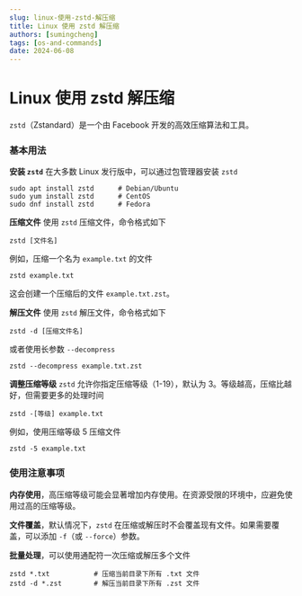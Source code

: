 ```yaml
---
slug: linux-使用-zstd-解压缩
title: Linux 使用 zstd 解压缩
authors: [sumingcheng]
tags: [os-and-commands]
date: 2024-06-08
---
```


# Linux 使用 zstd 解压缩



 



`zstd`（Zstandard）是一个由 Facebook 开发的高效压缩算法和工具。

### 基本用法  

**安装 `zstd`** 在大多数 Linux 发行版中，可以通过包管理器安装 `zstd`

```
sudo apt install zstd      # Debian/Ubuntu
sudo yum install zstd      # CentOS
sudo dnf install zstd      # Fedora
```

**压缩文件** 使用 `zstd` 压缩文件，命令格式如下

```
zstd [文件名]
```

例如，压缩一个名为 `example.txt` 的文件

```
zstd example.txt
```

这会创建一个压缩后的文件 `example.txt.zst`。

**解压文件** 使用 `zstd` 解压文件，命令格式如下

```
zstd -d [压缩文件名]
```

或者使用长参数 `--decompress`

```
zstd --decompress example.txt.zst
```

**调整压缩等级** `zstd` 允许你指定压缩等级（1-19），默认为 3。等级越高，压缩比越好，但需要更多的处理时间

```
zstd -[等级] example.txt
```

例如，使用压缩等级 5 压缩文件

```
zstd -5 example.txt
```
### 使用注意事项  

**内存使用**，高压缩等级可能会显著增加内存使用。在资源受限的环境中，应避免使用过高的压缩等级。

**文件覆盖**，默认情况下，`zstd` 在压缩或解压时不会覆盖现有文件。如果需要覆盖，可以添加 `-f`（或 `--force`）参数。

**批量处理**，可以使用通配符一次压缩或解压多个文件

```
zstd *.txt           # 压缩当前目录下所有 .txt 文件
zstd -d *.zst        # 解压当前目录下所有 .zst 文件
```